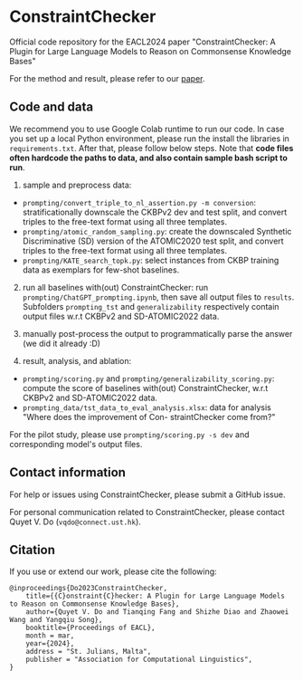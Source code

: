 # ConstraintChecker
Official code repository for the EACL2024 paper "ConstraintChecker: A Plugin for Large Language Models to Reason on Commonsense Knowledge Bases"

For the method and result, please refer to our [paper]().

## Code and data

We recommend you to use Google Colab runtime to run our code. In case you set up a local Python environment, please run the install the libraries in `requirements.txt`. After that, please follow below steps. Note that **code files often hardcode the paths to data, and also contain sample bash script to run**.

1. sample and preprocess data:
  - `prompting/convert_triple_to_nl_assertion.py -m conversion`: stratificationally downscale the CKBPv2 dev and test split, and convert triples to the free-text format using all three templates.
  - `prompting/atomic_random_sampling.py`: create the downscaled Synthetic Discriminative (SD) version of the ATOMIC2020 test split, and convert triples to the free-text format using all three templates.
  - `prompting/KATE_search_topk.py`: select instances from CKBP training data as exemplars for few-shot baselines.

2. run all baselines with(out) ConstraintChecker: run `prompting/ChatGPT_prompting.ipynb`, then save all output files to `results`. Subfolders `prompting_tst` and `generalizability` respectively contain output files w.r.t CKBPv2 and SD-ATOMIC2022 data.

3. manually post-process the output to programmatically parse the answer (we did it already :D)

4. result, analysis, and ablation:
  - `prompting/scoring.py` and `prompting/generalizability_scoring.py`: compute the score of baselines with(out) ConstraintChecker, w.r.t CKBPv2 and SD-ATOMIC2022 data.
  - `prompting_data/tst_data_to_eval_analysis.xlsx`: data for analysis "Where does the improvement of Con-
straintChecker come from?"

For the pilot study, please use `prompting/scoring.py -s dev` and corresponding model's output files.


## Contact information

For help or issues using ConstraintChecker, please submit a GitHub issue.

For personal communication related to ConstraintChecker, please contact Quyet V. Do (`vqdo@connect.ust.hk`).


## Citation

If you use or extend our work, please cite the following:
```
@inproceedings{Do2023ConstraintChecker,
    title={{C}onstraint{C}hecker: A Plugin for Large Language Models to Reason on Commonsense Knowledge Bases},
    author={Quyet V. Do and Tianqing Fang and Shizhe Diao and Zhaowei Wang and Yangqiu Song},   
    booktitle={Proceedings of EACL},
    month = mar,
    year={2024},
    address = "St. Julians, Malta",
    publisher = "Association for Computational Linguistics",
}
```